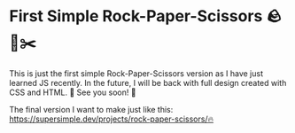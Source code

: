 <h1>First Simple Rock-Paper-Scissors 🪨🧻✂️</h1>
This is just the first simple Rock-Paper-Scissors version as I have just learned JS recently. In the future, I will be back with full design created with CSS and HTML. 💓
See you soon! 🌟

The final version I want to make just like this: https://supersimple.dev/projects/rock-paper-scissors/🔥
